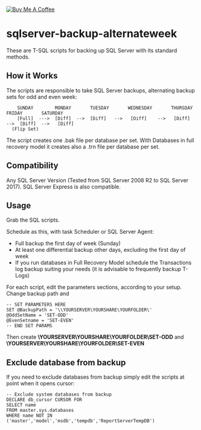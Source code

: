 [![Buy Me A Coffee](https://www.buymeacoffee.com/assets/img/custom_images/orange_img.png)](https://www.buymeacoffee.com/rbicelli)

# sqlserver-backup-alternateweek
These are T-SQL scripts for backing up SQL Server with its standard methods.

## How it Works
The scripts are responsible to take SQL Server backups, alternating backup sets for odd and even week:

```
	SUNDAY        MONDAY       TUESDAY       WEDNESDAY       THURSDAY       FRIDAY       SATURDAY
	[Full]  --->  [Diff]  -->  [Diff]   -->   [Diff]    -->   [Diff]   -->  [Diff]  -->   [Diff]
  (Flip Set)
```
The script creates one .bak file per database per set. With Databases in full recovery model it creates also a .trn file per database per set. 

## Compatibility
Any SQL Server Version (Tested from SQL Server 2008 R2 to SQL Server 2017).
SQL Server Express is also compatible.

## Usage
Grab the SQL scripts.

Schedule as this, with task Scheduler or SQL Server Agent:

- Full backup the first day of week (Sunday)
- At least one differential backup other days, excluding the first day of week
- If you run databases in Full Recovery Model schedule the Transactions log backup suiting your needs (it is advisable to frequently backup T-Logs)

For each script, edit the parameters sections, according to your setup.
Change backup path and 

```
-- SET PARAMETERS HERE
SET @BackupPath = '\\YOURSERVER\YOURSHARE\YOURFOLDER\'
@OddSetName = 'SET-ODD'
@EvenSetname = 'SET-EVEN'
-- END SET PARAMS
```

Then create **\\YOURSERVER\YOURSHARE\YOURFOLDER\SET-ODD** and **\\YOURSERVER\YOURSHARE\YOURFOLDER\SET-EVEN**

## Exclude database from backup
If you need to exclude databases from backup simply edit the scripts at point when it opens cursor:

```
-- Exclude system databases from backup
DECLARE db_cursor CURSOR FOR  
SELECT name 
FROM master.sys.databases 
WHERE name NOT IN ('master','model','msdb','tempdb','ReportServerTempDB')
```